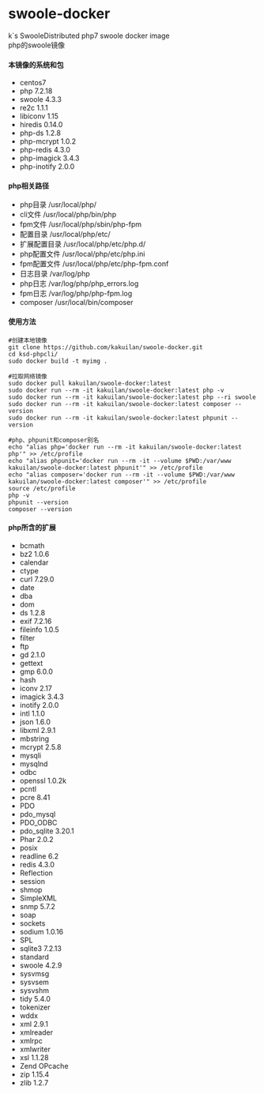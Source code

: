# swoole-docker
k`s SwooleDistributed php7 swoole docker image   
php的swoole镜像


#### 本镜像的系统和包
- centos7
- php 7.2.18
- swoole 4.3.3
- re2c 1.1.1
- libiconv 1.15
- hiredis 0.14.0
- php-ds 1.2.8
- php-mcrypt 1.0.2
- php-redis 4.3.0
- php-imagick 3.4.3
- php-inotify 2.0.0

#### php相关路径
- php目录 /usr/local/php/
- cli文件 /usr/local/php/bin/php
- fpm文件 /usr/local/php/sbin/php-fpm
- 配置目录 /usr/local/php/etc/
- 扩展配置目录 /usr/local/php/etc/php.d/
- php配置文件 /usr/local/php/etc/php.ini
- fpm配置文件 /usr/local/php/etc/php-fpm.conf
- 日志目录 /var/log/php
- php日志 /var/log/php/php_errors.log
- fpm日志 /var/log/php/php-fpm.log
- composer /usr/local/bin/composer


#### 使用方法
```shell
#创建本地镜像
git clone https://github.com/kakuilan/swoole-docker.git
cd ksd-phpcli/
sudo docker build -t myimg .

#拉取网络镜像
sudo docker pull kakuilan/swoole-docker:latest
sudo docker run --rm -it kakuilan/swoole-docker:latest php -v
sudo docker run --rm -it kakuilan/swoole-docker:latest php --ri swoole
sudo docker run --rm -it kakuilan/swoole-docker:latest composer --version
sudo docker run --rm -it kakuilan/swoole-docker:latest phpunit --version

#php、phpunit和composer别名
echo "alias php='docker run --rm -it kakuilan/swoole-docker:latest php'" >> /etc/profile
echo "alias phpunit='docker run --rm -it --volume $PWD:/var/www kakuilan/swoole-docker:latest phpunit'" >> /etc/profile
echo "alias composer='docker run --rm -it --volume $PWD:/var/www kakuilan/swoole-docker:latest composer'" >> /etc/profile
source /etc/profile
php -v
phpunit --version
composer --version
```

#### php所含的扩展
- bcmath
- bz2 1.0.6
- calendar
- ctype
- curl 7.29.0
- date
- dba
- dom
- ds 1.2.8
- exif 7.2.16
- fileinfo 1.0.5
- filter
- ftp
- gd 2.1.0
- gettext
- gmp 6.0.0
- hash
- iconv 2.17
- imagick 3.4.3
- inotify 2.0.0
- intl 1.1.0
- json 1.6.0
- libxml 2.9.1
- mbstring
- mcrypt 2.5.8
- mysqli
- mysqlnd
- odbc
- openssl 1.0.2k
- pcntl
- pcre 8.41
- PDO
- pdo_mysql
- PDO_ODBC
- pdo_sqlite 3.20.1
- Phar 2.0.2
- posix
- readline 6.2
- redis 4.3.0
- Reflection
- session
- shmop
- SimpleXML
- snmp 5.7.2
- soap
- sockets
- sodium 1.0.16
- SPL
- sqlite3 7.2.13
- standard
- swoole 4.2.9
- sysvmsg
- sysvsem
- sysvshm
- tidy 5.4.0
- tokenizer
- wddx
- xml 2.9.1
- xmlreader
- xmlrpc
- xmlwriter
- xsl 1.1.28
- Zend OPcache
- zip 1.15.4
- zlib 1.2.7

